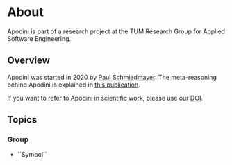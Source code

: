 # About

Apodini is part of a research project at the TUM Research Group for Applied Software Engineering.

<!--
                  
This source file is part of the Apodini open source project

SPDX-FileCopyrightText: 2019-2021 Paul Schmiedmayer and the Apodini project authors (see CONTRIBUTORS.md) <paul.schmiedmayer@tum.de>

SPDX-License-Identifier: MIT
             
-->

## Overview

Apodini was started in 2020 by [Paul Schmiedmayer](https://ase.in.tum.de/schmiedmayer). The meta-reasoning behind Apodini is explained in [this publication](https://doi.org/10.1145/3429351.3431751).

If you want to refer to Apodini in scientific work, please use our [DOI](https://doi.org/10.5281/zenodo.5015977).

## Topics

### <!--@START_MENU_TOKEN@-->Group<!--@END_MENU_TOKEN@-->

- <!--@START_MENU_TOKEN@-->``Symbol``<!--@END_MENU_TOKEN@-->
